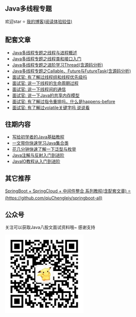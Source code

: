 ## Java多线程专题

欢迎star ⭐️  [我的博客(阅读体验较佳)](https://www.qiuchenglei.top)


## 配套文章
- [Java多线程专题之线程与进程概述](https://mp.weixin.qq.com/s/PvFx7mm46bsFl94IUWZMUw)
- [Java多线程专题之线程类和接口入门](https://mp.weixin.qq.com/s/Uze3brfNfqMg8eGUqU0lHg)
- [Java多线程专题之进阶学习Thread(含源码分析)](https://mp.weixin.qq.com/s/R9MUmSmEF3HvNAV441rmrw)
- [Java多线程专题之Callable、Future与FutureTask(含源码分析)](https://mp.weixin.qq.com/s/qlKTI3VXBJfypy6XvFo0cg)
- [面试官: 有了解过线程组和线程优先级吗](https://mp.weixin.qq.com/s/obLO_Bmq9Uuy0VuF9z7NeA)
- [面试官: 说一下线程的生命周期过程](https://mp.weixin.qq.com/s/LsyduaUkTdeTaZ3S3phAIw)
- [面试官: 说一下线程间的通信](https://mp.weixin.qq.com/s/oKYUxw01YasA-sMFH8W3GQ)
- [面试官: 说一下Java的共享内存模型](https://mp.weixin.qq.com/s/-n0x_Amt4t4V30IIXj0FnA)
- [面试官: 有了解过指令重排吗，什么是happens-before](https://mp.weixin.qq.com/s/3nGVYKxaavweU40da96OMg)
- [面试官: 有了解过volatile关键字吗 说说看](https://mp.weixin.qq.com/s/uSDAw_X3R7X-f3TvqXDuzg)


## 往期内容

- [写给初学者的Java基础教程](https://mp.weixin.qq.com/s/sogOD_ymRfriUYFUSC0H1w)
- [一文带你快速学习Java集合类](https://mp.weixin.qq.com/s/m4VXDqgWrK58bUOhcW1zwQ)
- [花几分钟快速了解一下泛型与枚举](https://mp.weixin.qq.com/s/AS1w0dTI1fQeXJLW_NiL2w)
- [Java注解与反射入门到进阶](https://mp.weixin.qq.com/s/ei2mboLOuwn5Q4Jk19mjWA)
- [JavaIO教程从入门到进阶](https://mp.weixin.qq.com/s/R-BWFW9Y0zgCJs0QP2njlg)

## 其它推荐

[SpringBoot + SpringCloud + 中间件整合 系列教程(含配套文章) ⭐️  (https://github.com/qiuChengleiy/springboot-all)](https://github.com/qiuChengleiy/springboot-all)

## 公众号

关注可以获取Java八股文面试资料哦~ 感谢支持

![](./wx.jpg)

